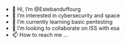 - 👋 Hi, I’m @Estebanduffourg
- 👀 I’m interested in cybersecurity and space
- 🌱 I’m currently learning basic pentesting
- 💞️ I’m looking to collaborate on ISS with esa 
- 📫 How to reach me ...

<!---
Estebanduffourg/Estebanduffourg is a ✨ special ✨ repository because its `README.md` (this file) appears on your GitHub profile.
You can click the Preview link to take a look at your changes.
--->
